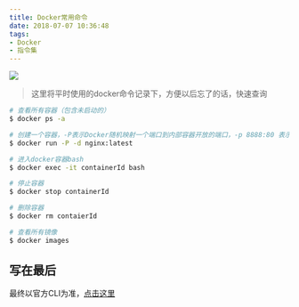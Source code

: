 ```yaml
---
title: Docker常用命令
date: 2018-07-07 10:36:48
tags:
- Docker
- 指令集
---
```

![](http://or0g12e5e.bkt.clouddn.com/2018-07-07-024107.png)

> 这里将平时使用的docker命令记录下，方便以后忘了的话，快速查询

```bash
# 查看所有容器（包含未启动的）
$ docker ps -a

# 创建一个容器，-P表示Docker随机映射一个端口到内部容器开放的端口，-p 8888:80 表示指定端口映射容器80
$ docker run -P -d nginx:latest 

# 进入docker容器bash
$ docker exec -it containerId bash

# 停止容器
$ docker stop containerId

# 删除容器
$ docker rm contaierId

# 查看所有镜像
$ docker images
```
## 写在最后
最终以官方CLI为准，[点击这里](https://docs.docker.com/engine/reference/run/)
